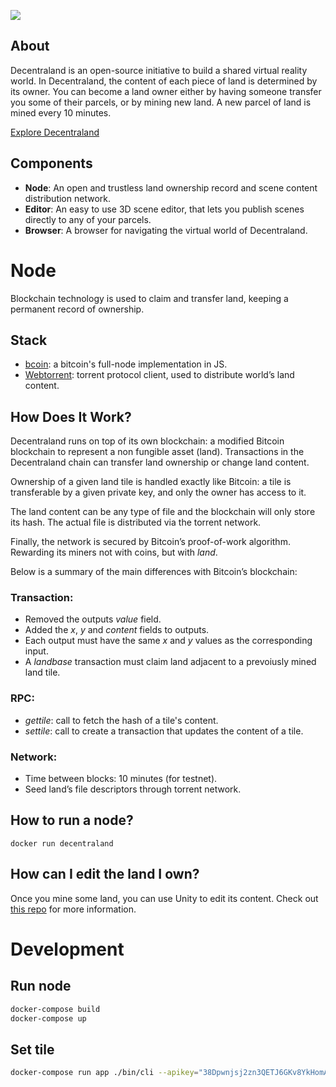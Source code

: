 ![](https://raw.githubusercontent.com/decentraland/web/gh-pages/img/banner.png)

## About

Decentraland is an open-source initiative to build a shared virtual reality
world. In Decentraland, the content of each piece of land is determined by its
owner. You can become a land owner either by having someone transfer you some
of their parcels, or by mining new land. A new parcel of land is mined every 10
minutes.

[Explore Decentraland](https://decentraland.org/app/)

## Components

* **Node**: An open and trustless land ownership record and scene content distribution network.
* **Editor**: An easy to use 3D scene editor, that lets you publish scenes directly to any of your parcels.
* **Browser**: A browser for navigating the virtual world of Decentraland.

# Node

Blockchain technology is used to claim and transfer land, keeping a permanent record of ownership.

## Stack
* [bcoin](https://github.com/bcoin-org/bcoin): a bitcoin's full-node implementation in JS.
* [Webtorrent](https://github.com/feross/webtorrent): torrent protocol client, used to distribute world’s land content.

## How Does It Work?
Decentraland runs on top of its own blockchain: a modified Bitcoin blockchain to represent a non fungible asset (land). Transactions in the Decentraland chain can transfer land ownership or change land content.

Ownership of a given land tile is handled exactly like Bitcoin: a tile is transferable by a given private key, and only the owner has access to it.

The land content can be any type of file and the blockchain will only store its hash. The actual file is distributed via the torrent network.

Finally, the network is secured by Bitcoin’s proof-of-work algorithm. Rewarding its miners not with coins, but with *land*.

Below is a summary of the main differences with Bitcoin’s blockchain:

### Transaction:
* Removed the outputs *value* field.
* Added the *x*, *y* and *content* fields to outputs.
* Each output must have the same *x* and *y* values as the corresponding input.
* A *landbase* transaction must claim land adjacent to a prevoiusly mined land tile.

### RPC:
* *gettile*: call to fetch the hash of a tile's content.
* *settile*: call to create a transaction that updates the content of a tile.

### Network:
* Time between blocks: 10 minutes (for testnet).
* Seed land’s file descriptors through torrent network.


## How to run a node?
```
docker run decentraland
```

## How can I edit the land I own?
Once you mine some land, you can use Unity to edit its content. Check out [this repo](https://github.com/decentraland/bronzeage-editor) for more information.


# Development

## Run node
```bash
docker-compose build
docker-compose up
```

## Set tile
```bash
docker-compose run app ./bin/cli --apikey="38Dpwnjsj2zn3QETJ6GKv8YkHomA" --url=app:8301 rpc settile 0 1 /data/hola.png
```
